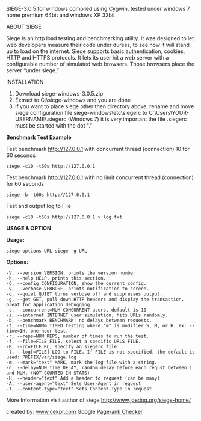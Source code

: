 SIEGE-3.0.5 for windows compiled using Cygwin, tested under windows 7 home premium 64bit and windows XP 32bit

ABOUT SIEGE

Siege is an http load testing and benchmarking utility. It was designed to let web developers measure their code under duress, to see how it will stand up to load on the internet. Siege supports basic authentication, cookies, HTTP and HTTPS protocols. It lets its user hit a web server with a configurable number of simulated web browsers. Those browsers place the server “under siege.”

INSTALLATION

 1. Download siege-windows-3.0.5.zip 
 2. Extract to C:\siege-windows and you are done
 3. if you want to place siege other then directory above,
    rename and move siege configuration file siege-windows\etc\siegerc
    to C:\Users\YOUR-USERNAME\\.siegerc (Windows 7) it is very important
    the file .siegerc must be started with the dot "."

**Benchmark Test Example**

Test benchmark http://127.0.0.1 with concurrent thread (connection) 10 for 60 seconds

    siege -c10 -t60s http://127.0.0.1

Test benchmark http://127.0.0.1 with no limit concurrent thread (connection) for 60 seconds

    siege -b -t60s http://127.0.0.1
Test and output log to File

    siege -c10 -t60s http://127.0.0.1 > log.txt
    
**USAGE & OPTION**

**Usage:**

    siege options URL siege -g URL 

**Options:**

    -V, --version VERSION, prints the version number. 
    -h, --help HELP, prints this section. 
    -C, --config CONFIGURATION, show the current config. 
    -v, --verbose VERBOSE, prints notification to screen. 
    -q, --quiet QUIET turns verbose off and suppresses output. 
    -g, --get GET, pull down HTTP headers and display the transaction. Great for application debugging. 
    -c, --concurrent=NUM CONCURRENT users, default is 10 
    -i, --internet INTERNET user simulation, hits URLs randomly. 
    -b, --benchmark BENCHMARK: no delays between requests. 
    -t, --time=NUMm TIMED testing where "m" is modifier S, M, or H. ex: --time=1H, one hour test. 
    -r, --reps=NUM REPS, number of times to run the test. 
    -f, --file=FILE FILE, select a specific URLS FILE. 
    -R, --rc=FILE RC, specify an siegerc file 
    -l, --log[=FILE] LOG to FILE. If FILE is not specified, the default is used: PREFIX/var/siege.log 
    -m, --mark="text" MARK, mark the log file with a string. 
    -d, --delay=NUM Time DELAY, random delay before each requst between 1 and NUM. (NOT COUNTED IN STATS) 
    -H, --header="text" Add a header to request (can be many) 
    -A, --user-agent="text" Sets User-Agent in request 
    -T, --content-type="text" Sets Content-Type in request 

More Information visit author of siege http://www.joedog.org/siege-home/

created by: www.cekpr.com Google [Pagerank Checker](http://www.cekpr.com) 
